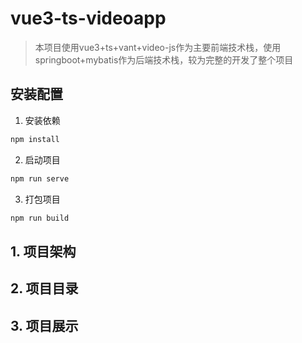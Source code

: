 # vue3-ts-videoapp

> 本项目使用vue3+ts+vant+video-js作为主要前端技术栈，使用springboot+mybatis作为后端技术栈，较为完整的开发了整个项目

## 安装配置

1. 安装依赖

```bash
npm install
```

2. 启动项目

```bash
npm run serve
```

3. 打包项目

```bash
npm run build
```

## 1. 项目架构

## 2. 项目目录

## 3. 项目展示
